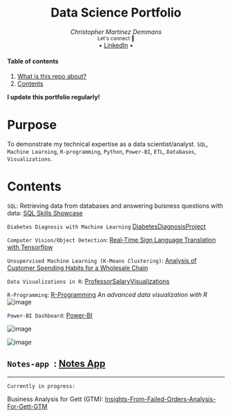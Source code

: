 <div align="center">
    <h1>Data Science Portfolio</h1>
    <i>Christopher Martinez Demmans</i>
</div>

<div align="center">
    <sub>Let's connect 🤗</sub>
    <br />
   • <a href="https://www.linkedin.com/in/christopher-martinez-demmans-3a1594291/">LinkedIn</a> •
<br />
</div>

#### Table of contents
1. [What is this repo about?](#firstly-what-is-gett)
2. [Contents](#contents)

**I update this portfolio regularly!**

# Purpose
To demonstrate my technical expertise as a data scientist/analyst.
`SQL`, `Machine Learning`, `R-programming`, `Python`, `Power-BI`, `ETL`, `Databases`, `Visualizations`.

# Contents
`SQL`: Retrieving data from databases and answering buisness questions with data: [SQL Skills Showcase](https://github.com/Christopher-DSA/SQL-Project)

`Diabetes Diagnosis with Machine Learning` [DiabetesDiagnosisProject](https://github.com/Christopher-DSA/Diabetes-Supervised-Learning-Project)

`Computer Vision/Object Detection`: [Real-Time Sign Language Translation with Tensorflow](https://github.com/Christopher-DSA/Sign-Language-Detection-Computer-Vision)

`Unsupervised Machine Learning (K-Means Clustering)`: [Analysis of Customer Spending Habits for a Wholesale Chain](https://github.com/Christopher-DSA/Unsupervised-Learning-Project)

`Data Visualizations in R`: [ProfessorSalaryVisualizations](https://github.com/Christopher-DSA/Salaries_for_Professors_Analysis)

`R-Programming`: [R-Programming](https://github.com/Christopher-DSA/R_Programming/tree/main)
*An advanced data visualization with R*
![image](https://github.com/Christopher-DSA/DataSciencePortfolio/assets/132075292/6dba44df-da16-465f-9741-163ffea9ef34)


`Power-BI Dashboard`: [Power-BI](https://github.com/Christopher-DSA/Power-BI/blob/main/DataSurveyBreakDownDashboard.pdf)

![image](https://github.com/Christopher-DSA/DataSciencePortfolio/assets/132075292/5fe0bba8-c04e-4eda-a5ee-0bd5bb7ca3d6)

![image](https://github.com/Christopher-DSA/DataSciencePortfolio/assets/132075292/784b64e6-5e1d-4cd5-8271-3c4e630eb2e8)

`Notes-app `: [Notes App](https://christopher-dsa.github.io/notesapp/)
----
----
`Currently in progress:`

Business Analysis for Gett (GTM): [Insights-From-Failed-Orders-Analysis-For-Gett-GTM](https://github.com/Christopher-DSA/Gett-GTM---Insights-from-Failed-Orders/tree/main)


